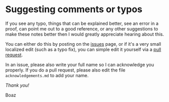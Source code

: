 # Suggesting comments or typos

If you see any typo, things that can be explained better, see an error in a proof, can point me out to a good reference, or any other suggestions to make these notes better then I would greatly appreciate hearing about this.

You can either do this by posting on the [issues](https://github.com/boazbk/tcs/issues) page, or if it's a very small localized edit (such as a typo fix), you can simple edit it yourself via a [pull request](https://github.com/boazbk/tcs/pulls).

In an issue, please also write your full name so I can acknowledge you properly. If you do a pull request, please also edit the file `acknowledgements.md` to add your name.

_Thank you!_

Boaz
